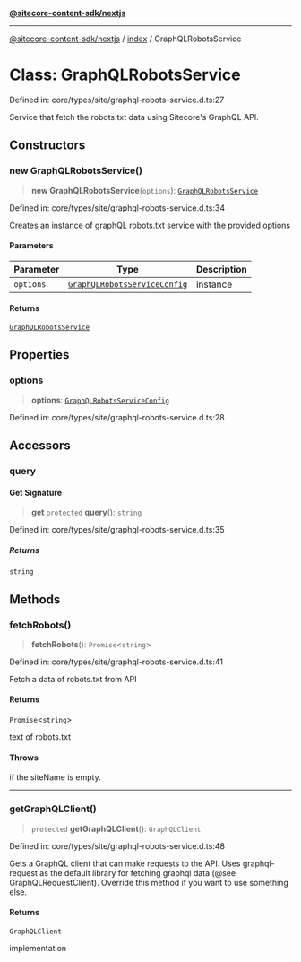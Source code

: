 [**@sitecore-content-sdk/nextjs**](../../README.md)

***

[@sitecore-content-sdk/nextjs](../../README.md) / [index](../README.md) / GraphQLRobotsService

# Class: GraphQLRobotsService

Defined in: core/types/site/graphql-robots-service.d.ts:27

Service that fetch the robots.txt data using Sitecore's GraphQL API.

## Constructors

### new GraphQLRobotsService()

> **new GraphQLRobotsService**(`options`): [`GraphQLRobotsService`](GraphQLRobotsService.md)

Defined in: core/types/site/graphql-robots-service.d.ts:34

Creates an instance of graphQL robots.txt service with the provided options

#### Parameters

| Parameter | Type | Description |
| ------ | ------ | ------ |
| `options` | [`GraphQLRobotsServiceConfig`](../type-aliases/GraphQLRobotsServiceConfig.md) | instance |

#### Returns

[`GraphQLRobotsService`](GraphQLRobotsService.md)

## Properties

### options

> **options**: [`GraphQLRobotsServiceConfig`](../type-aliases/GraphQLRobotsServiceConfig.md)

Defined in: core/types/site/graphql-robots-service.d.ts:28

## Accessors

### query

#### Get Signature

> **get** `protected` **query**(): `string`

Defined in: core/types/site/graphql-robots-service.d.ts:35

##### Returns

`string`

## Methods

### fetchRobots()

> **fetchRobots**(): `Promise`\<`string`\>

Defined in: core/types/site/graphql-robots-service.d.ts:41

Fetch a data of robots.txt from API

#### Returns

`Promise`\<`string`\>

text of robots.txt

#### Throws

if the siteName is empty.

***

### getGraphQLClient()

> `protected` **getGraphQLClient**(): `GraphQLClient`

Defined in: core/types/site/graphql-robots-service.d.ts:48

Gets a GraphQL client that can make requests to the API. Uses graphql-request as the default
library for fetching graphql data (@see GraphQLRequestClient). Override this method if you
want to use something else.

#### Returns

`GraphQLClient`

implementation
